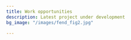 ```yaml
---
title: Work opportunities
description: Latest project under development
bg_image: "/images/fend_fig2.jpg"

---
```



